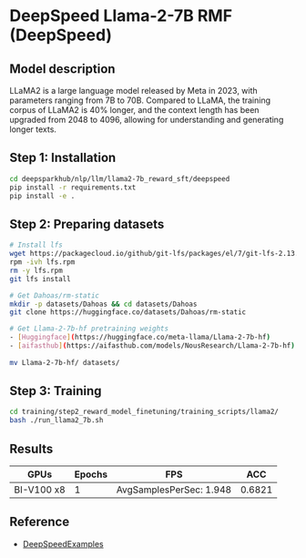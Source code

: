 # DeepSpeed Llama-2-7B RMF (DeepSpeed)

## Model description

LLaMA2 is a large language model released by Meta in 2023, with parameters ranging from 7B to 70B. Compared to LLaMA,
the training corpus of LLaMA2 is 40% longer, and the context length has been upgraded from 2048 to 4096, allowing for
understanding and generating longer texts.

## Step 1: Installation

```sh
cd deepsparkhub/nlp/llm/llama2-7b_reward_sft/deepspeed
pip install -r requirements.txt
pip install -e .
```

## Step 2: Preparing datasets

```sh
# Install lfs
wget https://packagecloud.io/github/git-lfs/packages/el/7/git-lfs-2.13.2-1.el7.x86_64.rpm/download -O lfs.rpm
rpm -ivh lfs.rpm
rm -y lfs.rpm
git lfs install

# Get Dahoas/rm-static
mkdir -p datasets/Dahoas && cd datasets/Dahoas
git clone https://huggingface.co/datasets/Dahoas/rm-static

# Get Llama-2-7b-hf pretraining weights 
- [Huggingface](https://huggingface.co/meta-llama/Llama-2-7b-hf)
- [aifasthub](https://aifasthub.com/models/NousResearch/Llama-2-7b-hf)
 
mv Llama-2-7b-hf/ datasets/
```

## Step 3: Training

```sh
cd training/step2_reward_model_finetuning/training_scripts/llama2/
bash ./run_llama2_7b.sh
```

## Results

| GPUs       | Epochs | FPS                     | ACC    |
|------------|--------|-------------------------|--------|
| BI-V100 x8 | 1      | AvgSamplesPerSec: 1.948 | 0.6821 |

## Reference

- [DeepSpeedExamples](https://github.com/microsoft/DeepSpeedExamples/tree/master/applications/DeepSpeed-Chat)
